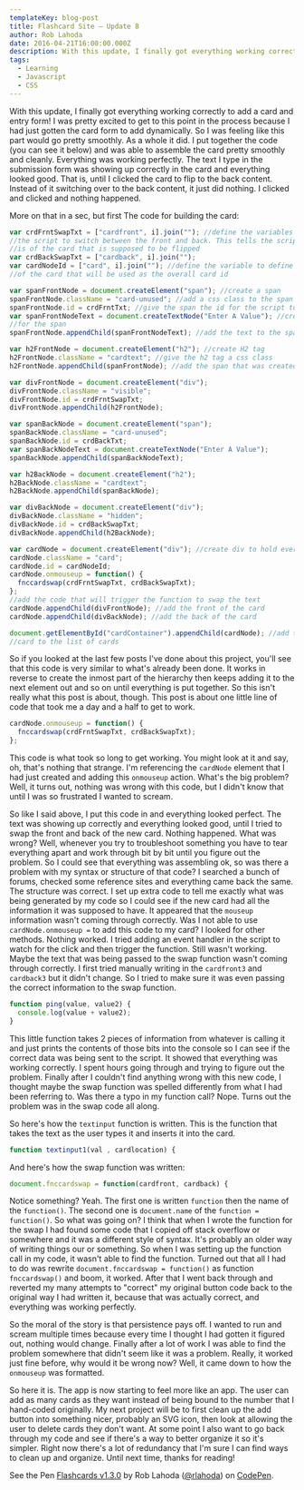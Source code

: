 ```yaml
---
templateKey: blog-post
title: Flashcard Site – Update 8
author: Rob Lahoda
date: 2016-04-21T16:00:00.000Z
description: With this update, I finally got everything working correctly to add a card and entry form! I was pretty excited to get to this point in the process because I had just gotten the card form to add dynamically.
tags:
  - Learning
  - Javascript
  - CSS
---
```


With this update, I finally got everything working correctly to add a card and entry form! I was pretty excited to get to this point in the process because I had just gotten the card form to add dynamically. So I was feeling like this part would go pretty smoothly. As a whole it did. I put together the code (you can see it below) and was able to assemble the card pretty smoothly and cleanly. Everything was working perfectly. The text I type in the submission form was showing up correctly in the card and everything looked good. That is, until I clicked the card to flip to the back content. Instead of it switching over to the back content, it just did nothing. I clicked and clicked and nothing happened.

More on that in a sec, but first The code for building the card:

```javascript
var crdFrntSwapTxt = ["cardfront", i].join(""); //define the variables for passing to
//the script to switch between the front and back. This tells the script what the number
//is of the card that is supposed to be flipped
var crdBackSwapTxt = ["cardback", i].join("");
var cardNodeId = ["card", i].join(""); //define the variable to define the number
//of the card that will be used as the overall card id

var spanFrontNode = document.createElement("span"); //create a span
spanFrontNode.className = "card-unused"; //add a css class to the span
spanFrontNode.id = crdFrntTxt; //give the span the id for the script to reference
var spanFrontNodeText = document.createTextNode("Enter A Value"); //create text
//for the span
spanFrontNode.appendChild(spanFrontNodeText); //add the text to the span

var h2FrontNode = document.createElement("h2"); //create H2 tag
h2FrontNode.className = "cardtext"; //give the h2 tag a css class
h2FrontNode.appendChild(spanFrontNode); //add the span that was created above

var divFrontNode = document.createElement("div");
divFrontNode.className = "visible";
divFrontNode.id = crdFrntSwapTxt;
divFrontNode.appendChild(h2FrontNode);

var spanBackNode = document.createElement("span");
spanBackNode.className = "card-unused";
spanBackNode.id = crdBackTxt;
var spanBackNodeText = document.createTextNode("Enter A Value");
spanBackNode.appendChild(spanBackNodeText);

var h2BackNode = document.createElement("h2");
h2BackNode.className = "cardtext";
h2BackNode.appendChild(spanBackNode);

var divBackNode = document.createElement("div");
divBackNode.className = "hidden";
divBackNode.id = crdBackSwapTxt;
divBackNode.appendChild(h2BackNode);

var cardNode = document.createElement("div"); //create div to hold everything in
cardNode.className = "card";
cardNode.id = cardNodeId;
cardNode.onmouseup = function() {
  fnccardswap(crdFrntSwapTxt, crdBackSwapTxt);
};
//add the code that will trigger the function to swap the text
cardNode.appendChild(divFrontNode); //add the front of the card
cardNode.appendChild(divBackNode); //add the back of the card

document.getElementById("cardContainer").appendChild(cardNode); //add the whole
//card to the list of cards
```

So if you looked at the last few posts I've done about this project, you'll see that this code is very similar to what's already been done. It works in reverse to create the inmost part of the hierarchy then keeps adding it to the next element out and so on until everything is put together. So this isn't really what this post is about, though. This post is about one little line of code that took me a day and a half to get to work.

```javascript
cardNode.onmouseup = function() {
  fnccardswap(crdFrntSwapTxt, crdBackSwapTxt);
};
```

This code is what took so long to get working. You might look at it and say, oh, that's nothing that strange. I'm referencing the `cardNode` element that I had just created and adding this `onmouseup` action. What's the big problem? Well, it turns out, nothing was wrong with this code, but I didn't know that until I was so frustrated I wanted to scream.

So like I said above, I put this code in and everything looked perfect. The text was showing up correctly and everything looked good, until I tried to swap the front and back of the new card. Nothing happened. What was wrong? Well, whenever you try to troubleshoot something you have to tear everything apart and work through bit by bit until you figure out the problem. So I could see that everything was assembling ok, so was there a problem with my syntax or structure of that code? I searched a bunch of forums, checked some reference sites and everything came back the same. The structure was correct. I set up extra code to tell me exactly what was being generated by my code so I could see if the new card had all the information it was supposed to have. It appeared that the `mouseup` information wasn't coming through correctly. Was I not able to use `cardNode.onmouseup =` to add this code to my card? I looked for other methods. Nothing worked. I tried adding an event handler in the script to watch for the click and then trigger the function. Still wasn't working. Maybe the text that was being passed to the swap function wasn't coming through correctly. I first tried manually writing in the `cardfront3` and `cardback3` but it didn't change. So I tried to make sure it was even passing the correct information to the swap function.

```javascript
function ping(value, value2) {
  console.log(value + value2);
}
```

This little function takes 2 pieces of information from whatever is calling it and just prints the contents of those bits into the console so I can see if the correct data was being sent to the script. It showed that everything was working correctly. I spent hours going through and trying to figure out the problem. Finally after I couldn't find anything wrong with this new code, I thought maybe the swap function was spelled differently from what I had been referring to. Was there a typo in my function call? Nope. Turns out the problem was in the swap code all along.

So here's how the `textinput` function is written. This is the function that takes the text as the user types it and inserts it into the card.

```javascript
function textinput1(val , cardlocation) {
```

And here's how the swap function was written:

```javascript
document.fnccardswap = function(cardfront, cardback) {
```

Notice something? Yeah. The first one is written `function` then the name of the `function()`. The second one is `document.name` of the `function = function()`. So what was going on? I think that when I wrote the function for the swap I had found some code that I copied off stack overflow or somewhere and it was a different style of syntax. It's probably an older way of writing things our or something. So when I was setting up the function call in my code, it wasn't able to find the function. Turned out that all I had to do was rewrite `document.fnccardswap = function()` as function `fnccardswap()` and boom, it worked. After that I went back through and reverted my many attempts to "correct" my original button code back to the original way I had written it, because that was actually correct, and everything was working perfectly.

So the moral of the story is that persistence pays off. I wanted to run and scream multiple times because every time I thought I had gotten it figured out, nothing would change. Finally after a lot of work I was able to find the problem somewhere that didn't seem like it was a problem. Really, it worked just fine before, why would it be wrong now? Well, it came down to how the `onmouseup` was formatted.

So here it is. The app is now starting to feel more like an app. The user can add as many cards as they want instead of being bound to the number that I hand-coded originally. My next project will be to first clean up the add button into something nicer, probably an SVG icon, then look at allowing the user to delete cards they don't want. At some point I also want to go back through my code and see if there's a way to better organize it so it's simpler. Right now there's a lot of redundancy that I'm sure I can find ways to clean up and organize. Until next time, thanks for reading!

<p class="codepen" data-height="464" data-theme-id="0" data-slug-hash="wGXrdE" data-default-tab="js,result" data-user="rlahoda" data-embed-version="2">See the Pen <a href="http://codepen.io/rlahoda/pen/wGXrdE/">Flashcards v1.3.0</a> by Rob Lahoda (<a href="http://codepen.io/rlahoda">@rlahoda</a>) on <a href="http://codepen.io">CodePen</a>.</p>
<script src="//assets.codepen.io/assets/embed/ei.js" async=""></script>

